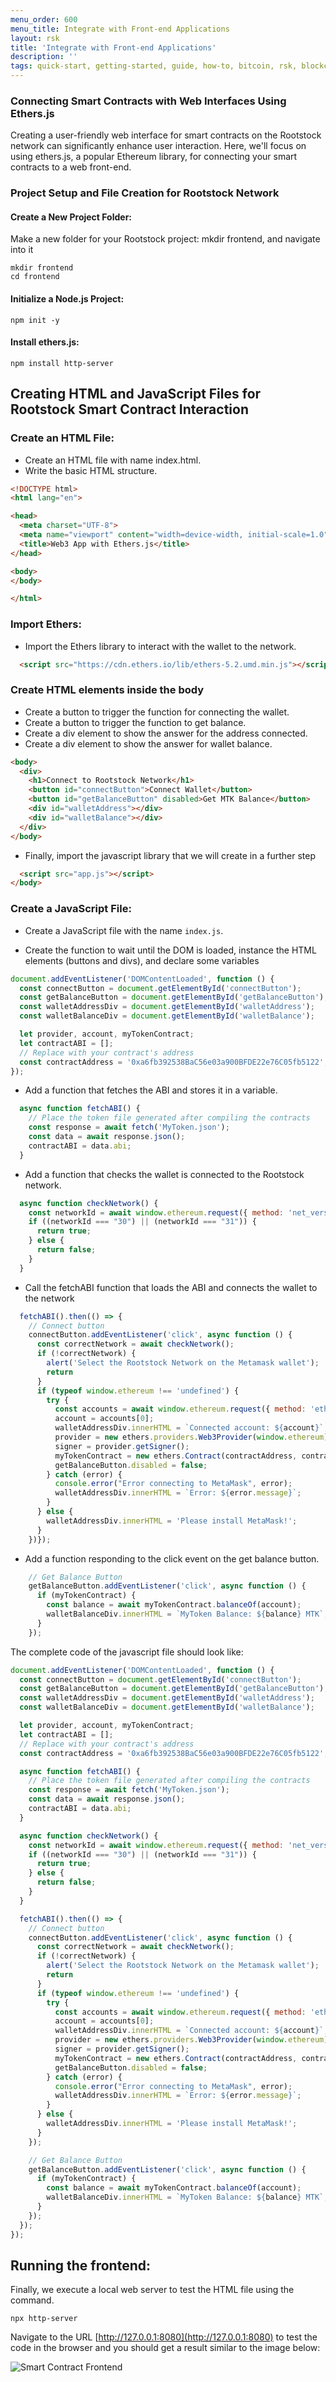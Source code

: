 ```yaml
---
menu_order: 600
menu_title: Integrate with Front-end Applications
layout: rsk
title: 'Integrate with Front-end Applications'
description: ''
tags: quick-start, getting-started, guide, how-to, bitcoin, rsk, blockchain
---
```


### Connecting Smart Contracts with Web Interfaces Using Ethers.js

Creating a user-friendly web interface for smart contracts on the Rootstock network can significantly enhance user interaction. Here, we'll focus on using ethers.js, a popular Ethereum library, for connecting your smart contracts to a web front-end.

### Project Setup and File Creation for Rootstock Network

#### Create a New Project Folder:

Make a new folder for your Rootstock project: mkdir frontend, and navigate into it

```shell
mkdir frontend
cd frontend
```

#### Initialize a Node.js Project:

```shell
npm init -y
```

#### Install ethers.js:

```shell
npm install http-server
```

## Creating HTML and JavaScript Files for Rootstock Smart Contract Interaction

### Create an HTML File:

* Create an HTML file with name index.html.
* Write the basic HTML structure.

```html
<!DOCTYPE html>
<html lang="en">

<head>
  <meta charset="UTF-8">
  <meta name="viewport" content="width=device-width, initial-scale=1.0">
  <title>Web3 App with Ethers.js</title>
</head>

<body>
</body>

</html>
```
### Import Ethers:

- Import the Ethers library to interact with the wallet to the network.

```html
  <script src="https://cdn.ethers.io/lib/ethers-5.2.umd.min.js"></script>
```

### Create HTML elements inside the body

* Create a button to trigger the function for connecting the wallet.
* Create a button to trigger the function to get balance.
* Create a div element to show the answer for the address connected.
* Create a div element to show the answer for wallet balance.

```html
<body>
  <div>
    <h1>Connect to Rootstock Network</h1>
    <button id="connectButton">Connect Wallet</button>
    <button id="getBalanceButton" disabled>Get MTK Balance</button>
    <div id="walletAddress"></div>
    <div id="walletBalance"></div>
  </div>
</body>
```

- Finally, import the javascript library that we will create in a further step

```html
  <script src="app.js"></script>
</body>
```

### Create a JavaScript File:

- Create a JavaScript file with the name `index.js`.

- Create the function to wait until the DOM is loaded, instance the HTML elements (buttons and divs), and declare some variables

```js
document.addEventListener('DOMContentLoaded', function () {
  const connectButton = document.getElementById('connectButton');
  const getBalanceButton = document.getElementById('getBalanceButton');
  const walletAddressDiv = document.getElementById('walletAddress');
  const walletBalanceDiv = document.getElementById('walletBalance');

  let provider, account, myTokenContract;
  let contractABI = [];
  // Replace with your contract's address
  const contractAddress = '0xa6fb392538BaC56e03a900BFDE22e76C05fb5122';
});
```

- Add a function that fetches the ABI and stores it in a variable.

```js
  async function fetchABI() {
    // Place the token file generated after compiling the contracts
    const response = await fetch('MyToken.json');
    const data = await response.json();
    contractABI = data.abi;
  }
```

- Add a function that checks the wallet is connected to the Rootstock network.

```js
  async function checkNetwork() {
    const networkId = await window.ethereum.request({ method: 'net_version' });
    if ((networkId === "30") || (networkId === "31")) {
      return true;
    } else {
      return false;
    }
  }
```


- Call the fetchABI function that loads the ABI and connects the wallet to the network

```js
  fetchABI().then(() => {
    // Connect button
    connectButton.addEventListener('click', async function () {
      const correctNetwork = await checkNetwork();
      if (!correctNetwork) {
        alert('Select the Rootstock Network on the Metamask wallet');
        return
      }
      if (typeof window.ethereum !== 'undefined') {
        try {
          const accounts = await window.ethereum.request({ method: 'eth_requestAccounts' });
          account = accounts[0];
          walletAddressDiv.innerHTML = `Connected account: ${account}`;
          provider = new ethers.providers.Web3Provider(window.ethereum);
          signer = provider.getSigner();
          myTokenContract = new ethers.Contract(contractAddress, contractABI, signer);
          getBalanceButton.disabled = false;
        } catch (error) {
          console.error("Error connecting to MetaMask", error);
          walletAddressDiv.innerHTML = `Error: ${error.message}`;
        }
      } else {
        walletAddressDiv.innerHTML = 'Please install MetaMask!';
      }
    })});
```


- Add a function responding to the click event on the get balance button.

```js
    // Get Balance Button
    getBalanceButton.addEventListener('click', async function () {
      if (myTokenContract) {
        const balance = await myTokenContract.balanceOf(account);
        walletBalanceDiv.innerHTML = `MyToken Balance: ${balance} MTK`;
      }
    });
```

The complete code of the javascript file should look like:

```js
document.addEventListener('DOMContentLoaded', function () {
  const connectButton = document.getElementById('connectButton');
  const getBalanceButton = document.getElementById('getBalanceButton');
  const walletAddressDiv = document.getElementById('walletAddress');
  const walletBalanceDiv = document.getElementById('walletBalance');

  let provider, account, myTokenContract;
  let contractABI = [];
  // Replace with your contract's address
  const contractAddress = '0xa6fb392538BaC56e03a900BFDE22e76C05fb5122';

  async function fetchABI() {
    // Place the token file generated after compiling the contracts
    const response = await fetch('MyToken.json');
    const data = await response.json();
    contractABI = data.abi;
  }

  async function checkNetwork() {
    const networkId = await window.ethereum.request({ method: 'net_version' });
    if ((networkId === "30") || (networkId === "31")) {
      return true;
    } else {
      return false;
    }
  }

  fetchABI().then(() => {
    // Connect button
    connectButton.addEventListener('click', async function () {
      const correctNetwork = await checkNetwork();
      if (!correctNetwork) {
        alert('Select the Rootstock Network on the Metamask wallet');
        return
      }
      if (typeof window.ethereum !== 'undefined') {
        try {
          const accounts = await window.ethereum.request({ method: 'eth_requestAccounts' });
          account = accounts[0];
          walletAddressDiv.innerHTML = `Connected account: ${account}`;
          provider = new ethers.providers.Web3Provider(window.ethereum);
          signer = provider.getSigner();
          myTokenContract = new ethers.Contract(contractAddress, contractABI, signer);
          getBalanceButton.disabled = false;
        } catch (error) {
          console.error("Error connecting to MetaMask", error);
          walletAddressDiv.innerHTML = `Error: ${error.message}`;
        }
      } else {
        walletAddressDiv.innerHTML = 'Please install MetaMask!';
      }
    });

    // Get Balance Button
    getBalanceButton.addEventListener('click', async function () {
      if (myTokenContract) {
        const balance = await myTokenContract.balanceOf(account);
        walletBalanceDiv.innerHTML = `MyToken Balance: ${balance} MTK`;
      }
    });
  });
});
```

## Running the frontend:

Finally, we execute a local web server to test the HTML file using the command.

```shell
npx http-server
```

Navigate to the URL [http://127.0.0.1:8080](http://127.0.0.1:8080) to test the code in the browser and you should get a result similar to the image below:

![Smart Contract Frontend](/assets/img/guides/quickstart/getting-started/frontend.png)